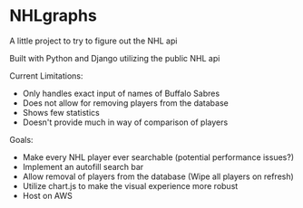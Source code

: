 # NHLgraphs
A little project to try to figure out the NHL api

Built with Python and Django utilizing the public NHL api

Current Limitations:
- Only handles exact input of names of Buffalo Sabres
- Does not allow for removing players from the database
- Shows few statistics
- Doesn't provide much in way of comparison of players

Goals:
- Make every NHL player ever searchable (potential performance issues?)
- Implement an autofill search bar
- Allow removal of players from the database (Wipe all players on refresh)
- Utilize chart.js to make the visual experience more robust
- Host on AWS
